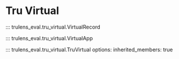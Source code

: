 # Tru Virtual

::: trulens_eval.tru_virtual.VirtualRecord

::: trulens_eval.tru_virtual.VirtualApp

::: trulens_eval.tru_virtual.TruVirtual
    options:
      inherited_members: true